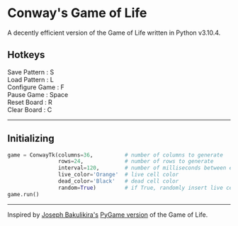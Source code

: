 # Conway's Game of Life

A decently efficient version of the Game of Life written in Python v3.10.4.

## Hotkeys
Save Pattern   : S  
Load Pattern   : L  
Configure Game : F  
Pause Game     : Space  
Reset Board    : R  
Clear Board    : C  

---

## Initializing

```python
game = ConwayTk(columns=36,          # number of columns to generate
                rows=24,             # number of rows to generate
                interval=120,        # number of milliseconds between each life cycle
                live_color='Orange'  # live cell color
                dead_color='Black'   # dead cell color
                random=True)         # if True, randomly insert live cells into the data array            
game.run()
```

---

Inspired by [Joseph Bakulikira's](https://github.com/Josephbakulikira) [PyGame version](https://github.com/Josephbakulikira/Conway-s-Game-of-life---Python) of the Game of Life.
